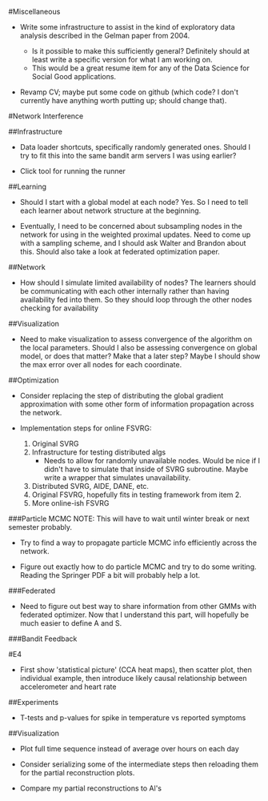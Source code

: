 #Miscellaneous
* Write some infrastructure to assist in the kind of exploratory data analysis described in the Gelman paper from 2004.
    * Is it possible to make this sufficiently general? Definitely should at least write a specific version for what I am working on.
    * This would be a great resume item for any of the Data Science for Social Good applications.

* Revamp CV; maybe put some code on github (which code? I don't currently have anything worth putting up; should change that).

#Network Interference

##Infrastructure
* Data loader shortcuts, specifically randomly generated ones. Should I try to fit this into the same bandit arm servers I was using earlier?

* Click tool for running the runner

##Learning
* Should I start with a global model at each node? Yes. So I need to tell each learner about network structure at the beginning.

* Eventually, I need to be concerned about subsampling nodes in the network for using in the weighted proximal updates. Need to come up with a sampling scheme, and I should ask Walter and Brandon about this. Should also take a look at federated optimization paper.
    
##Network
* How should I simulate limited availability of nodes? The learners should be communicating with each other internally rather than having availability fed into them. So they should loop through the other nodes checking for availability

##Visualization
* Need to make visualization to assess convergence of the algorithm on the local parameters. Should I also be assessing convergence on global model, or does that matter? Make that a later step? Maybe I should show the max error over all nodes for each coordinate.

##Optimization
* Consider replacing the step of distributing the global gradient approximation with some other form of information propagation across the network.

* Implementation steps for online FSVRG:
    1. Original SVRG
    2. Infrastructure for testing distributed algs
        * Needs to allow for randomly unavailable nodes. Would be nice if I didn't have to simulate that inside of SVRG subroutine. Maybe write a wrapper that simulates unavailability.
    3. Distributed SVRG, AIDE, DANE, etc.
    4. Original FSVRG, hopefully fits in testing framework from item 2.
    5. More online-ish FSVRG

###Particle MCMC
NOTE: This will have to wait until winter break or next semester probably.

* Try to find a way to propagate particle MCMC info efficiently across the network.

* Figure out exactly how to do particle MCMC and try to do some writing. Reading the Springer PDF a bit will probably help a lot.

###Federated
* Need to figure out best way to share information from other GMMs with federated optimizer. Now that I understand this part, will hopefully be much easier to define A and S.

###Bandit Feedback

#E4
* First show 'statistical picture' (CCA heat maps), then scatter plot, then individual example, then introduce likely causal relationship between accelerometer and heart rate

##Experiments
* T-tests and p-values for spike in temperature vs reported symptoms

##Visualization
* Plot full time sequence instead of average over hours on each day

* Consider serializing some of the intermediate steps then reloading them for the partial reconstruction plots.

* Compare my partial reconstructions to Al's
